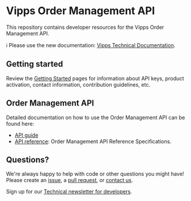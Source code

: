 <!-- START_METADATA
---
title: Introduction
sidebar_position: 1
hide_table_of_contents: true
pagination_next: null
pagination_prev: null

---
END_METADATA -->

# Vipps Order Management API

This repository contains developer resources for the Vipps Order Management API.

<!-- START_COMMENT -->

ℹ️ Please use the new documentation:
[Vipps Technical Documentation](https://vippsas.github.io/vipps-developer-docs/).

<!-- END_COMMENT -->

## Getting started

Review the
[Getting Started](https://github.com/vippsas/vipps-developers/blob/master/vipps-getting-started.md)
pages for information about API keys, product activation, contact information, contribution guidelines, etc.

## Order Management API

Detailed documentation on how to use the Order Management API can be found here:

* [API guide](vipps-order-management-api.md)
* [API reference](https://vippsas.github.io/vipps-developer-docs/api/order-management): Order Management API Reference Specifications.

## Questions?

We're always happy to help with code or other questions you might have!
Please create an [issue](https://github.com/vippsas/vipps-ecom-api/issues),
a [pull request](https://github.com/vippsas/vipps-ecom-api/pulls),
or [contact us](https://github.com/vippsas/vipps-developers/blob/master/contact.md).

Sign up for our [Technical newsletter for developers](https://github.com/vippsas/vipps-developers/tree/master/newsletters).
